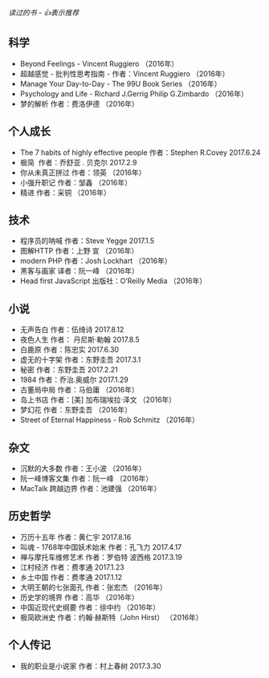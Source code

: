 
*读过的书  -  :thumbsup:表示推荐*

## 科学
*  Beyond Feelings - Vincent Ruggiero （2016年）
*  超越感觉 - 批判性思考指南 - 作者：Vincent Ruggiero （2016年）
* Manage Your Day-to-Day - The 99U Book Series （2016年）
* Psychology and Life - Richard J.Gerrig Philip G.Zimbardo （2016年）
*  梦的解析 作者：费洛伊德 （2016年）

## 个人成长
* The 7 habits of highly effective people 作者：Stephen R.Covey 2017.6.24
* 极简  作者：乔舒亚 . 贝克尔 2017.2.9
* 你从未真正拼过 作者：领英 （2016年）
* 小强升职记 作者：邹鑫 （2016年）
* 精进 作者：采铜 （2016年）

## 技术
* 程序员的呐喊 作者：Steve Yegge 2017.1.5
*  图解HTTP 作者：上野 宣 （2016年）
*  modern PHP 作者：Josh Lockhart （2016年）
* 黑客与画家 译者：阮一峰 （2016年）
* Head first JavaScript 出版社：O’Reilly Media （2016年）

## 小说
* 无声告白 作者：伍绮诗 2017.8.12
* 夜色人生 作者： 丹尼斯·勒翰 2017.8.5
* 白鹿原 作者：陈忠实 2017.6.30
* 虚无的十字架 作者：东野圭吾 2017.3.1
* 秘密 作者：东野圭吾 2017.2.21
* 1984 作者：乔治.奥威尔 2017.1.29
* 古董局中局 作者：马伯庸 （2016年）
* 岛上书店 作者：[美] 加布瑞埃拉·泽文 （2016年）
* 梦幻花 作者：东野圭吾 （2016年）
* Street of Eternal Happiness - Rob Schmitz （2016年）

## 杂文
*  沉默的大多数 作者：王小波 （2016年）
* 阮一峰博客文集 作者：阮一峰 （2016年）
* MacTalk 跨越边界 作者：池建强 （2016年）

## 历史哲学
* 万历十五年 作者：黄仁宇 2017.8.16
* 叫魂 - 1768年中国妖术始末 作者：孔飞力 2017.4.17
*  禅与摩托车维修艺术 作者：罗伯特 波西格 2017.3.19
* 江村经济 作者：费孝通 2017.1.23
* 乡土中国 作者：费孝通 2017.1.12
* 大明王朝的七张面孔 作者：张宏杰 （2016年）
* 历史学的境界 作者：高华 （2016年）
*  中国近现代史纲要 作者：徐中约 （2016年）
* 极简欧洲史 作者：约翰·赫斯特（John Hirst） （2016年）

## 个人传记
* 我的职业是小说家 作者：村上春树 2017.3.30
